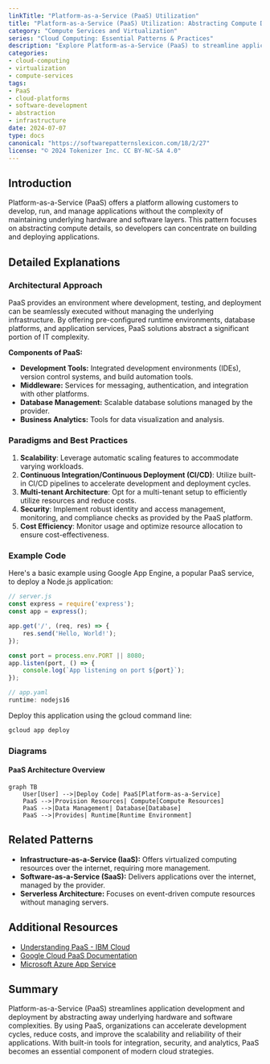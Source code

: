 ```yaml
---
linkTitle: "Platform-as-a-Service (PaaS) Utilization"
title: "Platform-as-a-Service (PaaS) Utilization: Abstracting Compute Details"
category: "Compute Services and Virtualization"
series: "Cloud Computing: Essential Patterns & Practices"
description: "Explore Platform-as-a-Service (PaaS) to streamline application development and manage software lifecycles by abstracting lower-level infrastructure."
categories:
- cloud-computing
- virtualization
- compute-services
tags:
- PaaS
- cloud-platforms
- software-development
- abstraction
- infrastructure
date: 2024-07-07
type: docs
canonical: "https://softwarepatternslexicon.com/18/2/27"
license: "© 2024 Tokenizer Inc. CC BY-NC-SA 4.0"
---
```


## Introduction

Platform-as-a-Service (PaaS) offers a platform allowing customers to develop, run, and manage applications without the complexity of maintaining underlying hardware and software layers. This pattern focuses on abstracting compute details, so developers can concentrate on building and deploying applications.

## Detailed Explanations

### Architectural Approach

PaaS provides an environment where development, testing, and deployment can be seamlessly executed without managing the underlying infrastructure. By offering pre-configured runtime environments, database platforms, and application services, PaaS solutions abstract a significant portion of IT complexity.

**Components of PaaS:**
- **Development Tools:** Integrated development environments (IDEs), version control systems, and build automation tools.
- **Middleware:** Services for messaging, authentication, and integration with other platforms.
- **Database Management:** Scalable database solutions managed by the provider.
- **Business Analytics:** Tools for data visualization and analysis.

### Paradigms and Best Practices

1. **Scalability**: Leverage automatic scaling features to accommodate varying workloads.
2. **Continuous Integration/Continuous Deployment (CI/CD)**: Utilize built-in CI/CD pipelines to accelerate development and deployment cycles.
3. **Multi-tenant Architecture**: Opt for a multi-tenant setup to efficiently utilize resources and reduce costs.
4. **Security**: Implement robust identity and access management, monitoring, and compliance checks as provided by the PaaS platform.
5. **Cost Efficiency**: Monitor usage and optimize resource allocation to ensure cost-effectiveness.

### Example Code

Here's a basic example using Google App Engine, a popular PaaS service, to deploy a Node.js application:

```javascript
// server.js
const express = require('express');
const app = express();

app.get('/', (req, res) => {
    res.send('Hello, World!');
});

const port = process.env.PORT || 8080;
app.listen(port, () => {
    console.log(`App listening on port ${port}`);
});

// app.yaml
runtime: nodejs16
```

Deploy this application using the gcloud command line:

```bash
gcloud app deploy
```

### Diagrams

#### PaaS Architecture Overview

```mermaid
graph TB
    User[User] -->|Deploy Code| PaaS[Platform-as-a-Service]
    PaaS -->|Provision Resources| Compute[Compute Resources]
    PaaS -->|Data Management| Database[Database]
    PaaS -->|Provides| Runtime[Runtime Environment]
```

## Related Patterns

- **Infrastructure-as-a-Service (IaaS):** Offers virtualized computing resources over the internet, requiring more management.
- **Software-as-a-Service (SaaS):** Delivers applications over the internet, managed by the provider.
- **Serverless Architecture:** Focuses on event-driven compute resources without managing servers.

## Additional Resources

- [Understanding PaaS - IBM Cloud](https://www.ibm.com/cloud/learn/paas)
- [Google Cloud PaaS Documentation](https://cloud.google.com/appengine)
- [Microsoft Azure App Service](https://azure.microsoft.com/en-us/services/app-service/)

## Summary

Platform-as-a-Service (PaaS) streamlines application development and deployment by abstracting away underlying hardware and software complexities. By using PaaS, organizations can accelerate development cycles, reduce costs, and improve the scalability and reliability of their applications. With built-in tools for integration, security, and analytics, PaaS becomes an essential component of modern cloud strategies.
